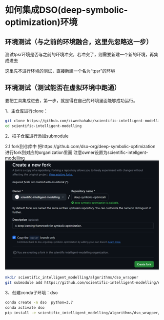 # 如何集成DSO(deep-symbolic-optimization)环境

## 环境测试（与之前的环境融合，这里先忽略这一步）

测试tpsr环境是否与之前的环境冲突，若冲突了，则需要新建一个新的环境，再集成进去

这里先不进行环境的测试，直接新建一个名为“tpsr”的环境

## 环境测试（测试能否在虚拟环境中跑通）

要把工具集成进去，第一步，就是得在自己的环境里面能够成功运行。

1、主仓库进行clone：

```bash
git clone https://github.com/ziwenhahaha/scientific-intelligent-modelling.git --recursive
cd scientific-intelligent-modelling
```

2、把子仓库进行添加submodule

2.1 fork到仓库中
把https://github.com/dso-org/deep-symbolic-optimization 进行fork到对应的organization里面
注意owner设置为scientific-intellgent-modelling
![](./image/fork_dso.png)

```bash
mkdir scientific_intelligent_modelling/algorithms/dso_wrapper
git submodule add https://github.com/scientific-intelligent-modelling/deep-symbolic-optimization.git scientific_intelligent_modelling/algorithms/dso_wrapper/dso
```

3、创建conda子环境：dso

```bash
conda create -n dso  python=3.7
conda activate dso
pip install -e scientific_intelligent_modelling/algorithms/dso_wrapper/dso/dso
```
